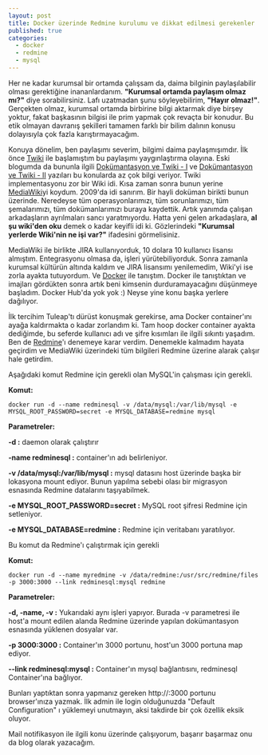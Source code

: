 ```yaml
---
layout: post
title: Docker üzerinde Redmine kurulumu ve dikkat edilmesi gerekenler
published: true
categories: 
  - docker
  - redmine
  - mysql
---
```



Her ne kadar kurumsal bir ortamda çalışsam da, daima bilginin paylaşılabilir olması gerektiğine inananlardanım. **"Kurumsal ortamda paylaşım olmaz mı?"** diye sorabilirsiniz. Lafı uzatmadan şunu söyleyebilirim, **"Hayır olmaz!"**. Gerçekten olmaz, kurumsal ortamda birbirine bilgi aktarmak diye birşey yoktur, fakat başkasının bilgisi ile prim yapmak çok revaçta bir konudur. Bu etik olmayan davranış şekilleri tamamen farklı bir bilim dalının konusu dolayısıyla çok fazla karıştırmayacağım. 

Konuya dönelim, ben paylaşımı severim, bilgimi daima paylaşmışımdır. İlk önce [Twiki](http://twiki.org/) ile başlamıştım bu paylaşımı yaygınlaştırma olayına. Eski blogumda da bununla ilgili [Dokümantasyon ve Twiki - I](http://ozidethonjava.blogspot.com.tr/2007/09/dokmantasyon-ve-twiki-i-dokmantasyon.html) ve [Dokümantasyon ve Twiki - II](http://ozidethonjava.blogspot.com.tr/2007/09/dokmantasyon-ve-twiki-ii-twiki.html) yazıları bu konularda az çok bilgi veriyor. Twiki implementasyonu zor bir Wiki idi. Kısa zaman sonra bunun yerine [MediaWiki](https://www.mediawiki.org/wiki/MediaWiki)yi koydum. 2009'da idi sanırım. Bir hayli doküman birikti bunun üzerinde. Neredeyse tüm operasyonlarımızı, tüm sorunlarımızı, tüm şemalarımızı, tüm dokümanlarımızı buraya kaydettik. Artık yanımda çalışan arkadaşların ayrılmaları sancı yaratmıyordu. Hatta yeni gelen arkadaşlara, **al şu wiki'den oku** demek o kadar keyifli idi ki. Gözlerindeki **"Kurumsal yerlerde Wiki'nin ne işi var?"** ifadesini görmelisiniz.

MediaWiki ile birlikte JIRA kullanıyorduk, 10 dolara 10 kullanıcı lisansı almıştım. Entegrasyonu olmasa da, işleri yürütebiliyorduk. Sonra zamanla kurumsal kültürün altında kaldım ve JIRA lisansımı yenilemedim, Wiki'yi ise zorla ayakta tutuyordum. Ve [Docker](https://hub.docker.com/) ile tanıştım. Docker ile tanıştıktan ve imajları gördükten sonra artık beni kimsenin durduramayacağını düşünmeye başladım. Docker Hub'da yok yok :) Neyse yine konu başka yerlere dağılıyor.

İlk tercihim Tuleap'tı dürüst konuşmak gerekirse, ama Docker container'ını ayağa kaldırmakta o kadar zorlandım ki. Tam hoop docker container ayakta dediğimde, bu seferde kullanıcı adı ve şifre kısımları ile ilgili sıkıntı yaşadım. Ben de [Redmine](http://www.redmine.org/)'ı denemeye karar verdim. Denemekle kalmadım hayata geçirdim ve MediaWiki üzerindeki tüm bilgileri Redmine üzerine alarak çalışır hale getirdim.

Aşağıdaki komut Redmine için gerekli olan MySQL'in çalışması için gerekli.

**Komut:**

```
docker run -d --name redminesql -v /data/mysql:/var/lib/mysql -e MYSQL_ROOT_PASSWORD=secret -e MYSQL_DATABASE=redmine mysql
```

**Parametreler:**

**-d :** daemon olarak çalıştırır

**-name redminesql :** container'ın adı belirleniyor.

**-v /data/mysql:/var/lib/mysql :** mysql datasını host üzerinde başka bir lokasyona mount ediyor. Bunun yapılma sebebi olası bir migrasyon esnasında Redmine datalarını taşıyabilmek.

**-e MYSQL_ROOT_PASSWORD=secret :** MySQL root şifresi Redmine için setleniyor.

**-e MYSQL_DATABASE=redmine :** Redmine için veritabanı yaratılıyor.


Bu komut da Redmine'ı çalıştırmak için gerekli

**Komut:**

```
docker run -d --name myredmine -v /data/redmine:/usr/src/redmine/files -p 3000:3000 --link redminesql:mysql redmine
```

**Parametreler:**

**-d, -name, -v :** Yukarıdaki aynı işleri yapıyor. Burada -v parametresi ile host'a mount edilen alanda Redmine üzerinde yapılan dokümantasyon esnasında yüklenen dosyalar var.

**-p 3000:3000 :** Container'ın 3000 portunu, host'un 3000 portuna map ediyor.

**--link redminesql:mysql :** Container'ın mysql bağlantısını, redminesql Container'ına bağlıyor.


Bunları yaptıktan sonra yapmanız gereken http://<IP>:3000 portunu browser'ınıza yazmak. İlk admin ile login olduğunuzda "Default Configuration" ı yüklemeyi unutmayın, aksi takdirde bir çok özellik eksik oluyor.

Mail notifikasyon ile ilgili konu üzerinde çalışıyorum, başarır başarmaz onu da blog olarak yazacağım.
